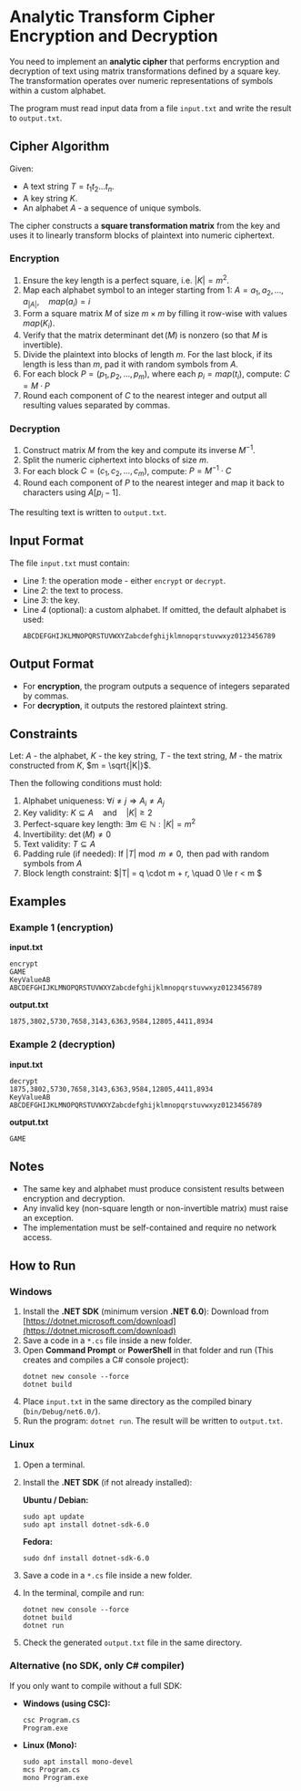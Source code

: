 # Analytic Transform Cipher Encryption and Decryption

You need to implement an **analytic cipher** that performs encryption and decryption of text using matrix transformations defined by a square key.
The transformation operates over numeric representations of symbols within a custom alphabet.

The program must read input data from a file `input.txt` and write the result to `output.txt`.

## Cipher Algorithm

Given:
- A text string $T = t_1 t_2 \ldots t_n$.
- A key string $K$.
- An alphabet $A$ - a sequence of unique symbols.

The cipher constructs a **square transformation matrix** from the key and uses it to linearly transform blocks of plaintext into numeric ciphertext.

### Encryption

1. Ensure the key length is a perfect square, i.e. $|K| = m^2$.
2. Map each alphabet symbol to an integer starting from 1:
   $A = {a_1, a_2, \ldots, a_{|A|}}, \quad map(a_i) = i$
3. Form a square matrix $M$ of size $m \times m$ by filling it row-wise with values $map(K_i)$.
4. Verify that the matrix determinant $\det(M)$ is nonzero (so that $M$ is invertible).
5. Divide the plaintext into blocks of length $m$. For the last block, if its length is less than $m$, pad it with random symbols from $A$.
6. For each block $P = (p_1, p_2, \ldots, p_m)$, where each $p_i = map(t_i)$, compute: $C = M \cdot P$
7. Round each component of $C$ to the nearest integer and output all resulting values separated by commas.

### Decryption

1. Construct matrix $M$ from the key and compute its inverse $M^{-1}$.
2. Split the numeric ciphertext into blocks of size $m$.
3. For each block $C = (c_1, c_2, \ldots, c_m)$, compute: $P = M^{-1} \cdot C$
4. Round each component of $P$ to the nearest integer and map it back to characters using $A[p_i - 1]$.

The resulting text is written to `output.txt`.

## Input Format

The file `input.txt` must contain:

- Line *1*: the operation mode - either `encrypt` or `decrypt`.
- Line *2*: the text to process.
- Line *3*: the key.
- Line *4* (optional): a custom alphabet. If omitted, the default alphabet is used:
  ```
  ABCDEFGHIJKLMNOPQRSTUVWXYZabcdefghijklmnopqrstuvwxyz0123456789
  ```

## Output Format

- For **encryption**, the program outputs a sequence of integers separated by commas.
- For **decryption**, it outputs the restored plaintext string.

## Constraints

Let: $A$ - the alphabet, $K$ - the key string, $T$ - the text string, $M$ - the matrix constructed from $K$, $m = \sqrt{|K|}$.

Then the following conditions must hold:
1. Alphabet uniqueness: $\forall i \ne j \Rightarrow A_i \ne A_j$
2. Key validity: $K \subseteq A \quad \text{and} \quad |K| \ge 2$
3. Perfect-square key length: $\exists m \in \mathbb{N} : |K| = m^2$
4. Invertibility: $\det(M) \ne 0$
5. Text validity: $T \subseteq A$
6. Padding rule (if needed): $\text{If } |T| \bmod m \ne 0, \text{ then pad with random symbols from } A$
7. Block length constraint: $|T| = q \cdot m + r, \quad 0 \le r < m   $

## Examples

### Example 1 (encryption)

**input.txt**
```
encrypt
GAME
KeyValueAB
ABCDEFGHIJKLMNOPQRSTUVWXYZabcdefghijklmnopqrstuvwxyz0123456789
```

**output.txt**
```
1875,3802,5730,7658,3143,6363,9584,12805,4411,8934
```

### Example 2 (decryption)

**input.txt**
```
decrypt
1875,3802,5730,7658,3143,6363,9584,12805,4411,8934
KeyValueAB
ABCDEFGHIJKLMNOPQRSTUVWXYZabcdefghijklmnopqrstuvwxyz0123456789
```

**output.txt**
```
GAME
```

## Notes

- The same key and alphabet must produce consistent results between encryption and decryption.
- Any invalid key (non-square length or non-invertible matrix) must raise an exception.
- The implementation must be self-contained and require no network access.

## How to Run

### Windows

1. Install the **.NET SDK** (minimum version **.NET 6.0**):
   Download from [https://dotnet.microsoft.com/download](https://dotnet.microsoft.com/download)
2. Save a code in a `*.cs` file inside a new folder.
3. Open **Command Prompt** or **PowerShell** in that folder and run (This creates and compiles a C# console project):
   ```
   dotnet new console --force
   dotnet build
   ```
4. Place `input.txt` in the same directory as the compiled binary (`bin/Debug/net6.0/`).
5. Run the program: `dotnet run`. The result will be written to `output.txt`.

### Linux

1. Open a terminal.
2. Install the **.NET SDK** (if not already installed):
   
   **Ubuntu / Debian:**
   ```
   sudo apt update
   sudo apt install dotnet-sdk-6.0
   ```
   **Fedora:**
   ```
   sudo dnf install dotnet-sdk-6.0
   ```
3. Save a code in a `*.cs` file inside a new folder.
4. In the terminal, compile and run:
   ```
   dotnet new console --force
   dotnet build
   dotnet run
   ```
5. Check the generated `output.txt` file in the same directory.

### Alternative (no SDK, only C# compiler)

If you only want to compile without a full SDK:

- **Windows (using CSC):**
  ```
  csc Program.cs
  Program.exe
  ```

- **Linux (Mono):**
  ```
  sudo apt install mono-devel
  mcs Program.cs
  mono Program.exe
  ```

